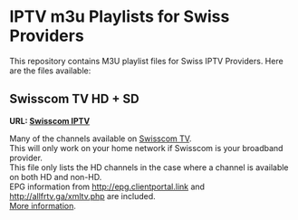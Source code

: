 # IPTV m3u Playlists for Swiss Providers

This repository contains M3U playlist files for Swiss IPTV Providers. Here are the files available:

## Swisscom TV HD + SD

**URL: [Swisscom IPTV](https://micky4966.github.io/swisscom.m3u)**

Many of the channels available on [Swisscom TV](https://www.swisscom.ch/en/residential/internet-television-fixednetwork/swisscom-tv.html).<br>
This will only work on your home network if Swisscom is your broadband provider.<br>
This file only lists the HD channels in the case where a channel is available on both HD and non-HD.<br>
EPG information from http://epg.clientportal.link and http://allfrtv.ga/xmltv.php are included.<br>
[More information](https://www.regardtv.net/t6105-flux-iptv-swisscom).
